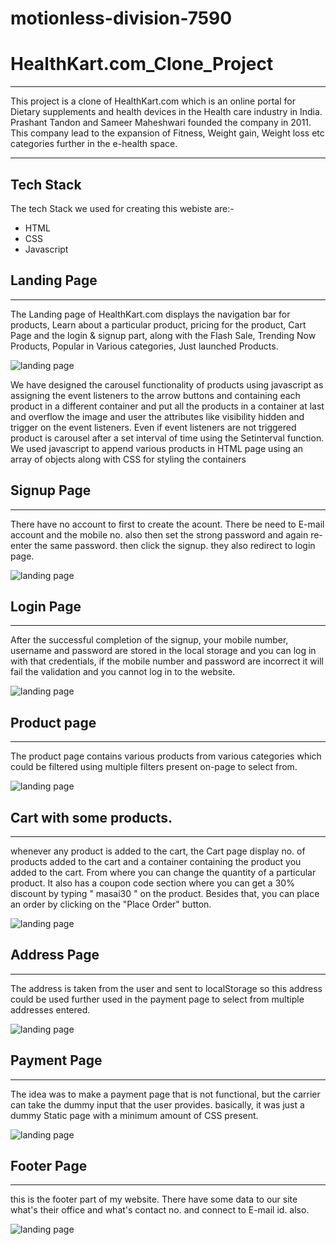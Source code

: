 # motionless-division-7590

# HealthKart.com_Clone_Project
---

 This project is a clone of HealthKart.com which is an online portal for Dietary supplements and health devices in the Health care industry in India. Prashant Tandon and Sameer Maheshwari founded the company in 2011.
 This company lead to the expansion of Fitness, Weight gain, Weight loss etc categories further in the e-health space. 


----
## Tech Stack 

The tech Stack we used for creating this webiste are:-
+ HTML
+ CSS
+ Javascript


## Landing Page
-----

The Landing page of HealthKart.com displays the navigation bar for products, Learn about a particular product, pricing for the product, Cart Page and the login & signup part, along with the Flash Sale,   Trending Now Products, Popular in Various categories, Just launched Products.


![landing page](https://github.com/Rohit2216/gas-scarecrow-3264/blob/main/images/2023-01-28%20(2).png?raw=true  "Logo Title Text 1")

We have designed the carousel functionality of products using javascript as assigning the event listeners to the arrow buttons and containing each product in a different container and put all the products in a container at last and overflow the image and user the attributes like visibility hidden and trigger on the event listeners. Even if event listeners are not triggered product is carousel after a set interval of time using the Setinterval function. 
We used javascript to append various products in HTML page using an array of objects along with CSS for styling the containers 

## Signup Page
-----

There have no account to first to create the acount. There be need to E-mail account  and the mobile no. also then set the strong password  and again re-enter the same password. then click the signup. they also redirect to  login page.

![landing page](https://github.com/Rohit2216/gas-scarecrow-3264/blob/main/images/2023-01-28%20(4).png?raw=true "Logo Title Text 1")


## Login Page
-----

After the successful completion of the signup, your mobile number, username and password are stored in the local storage and you can log in with that credentials, if the mobile number and password are incorrect it will fail the validation and you cannot log in to the website.

![landing page](https://github.com/Rohit2216/gas-scarecrow-3264/blob/main/images/2023-01-28%20(3).png?raw=true "Logo Title Text 1")



## Product page 
-----

The product page contains various products from various categories which could be filtered using multiple filters present on-page to select from.
  

![landing page](https://github.com/Rohit2216/gas-scarecrow-3264/blob/main/images/2023-01-28%20(7).png?raw=true  "Logo Title Text 1")

## Cart with some products.
------

whenever any product is added to the cart, the Cart page display no. of products added to the cart and a container containing the product you added to the cart.
 From where you can change the quantity of a particular product. It also has a  coupon code section where you can get a 30% discount by typing " masai30 " on the product.
Besides that, you can place an order by clicking on the "Place Order" button.

![landing page](https://github.com/Rohit2216/gas-scarecrow-3264/blob/main/images/2023-01-28%20(10).png?raw=true  "Logo Title Text 1")

## Address Page 
-----

The address is taken from the user and sent to localStorage so this address could be used further used in the payment page to select from multiple addresses entered.

![landing page](https://github.com/Rohit2216/gas-scarecrow-3264/blob/main/images/2023-01-28%20(5).png?raw=true  "Logo Title Text 1") 

## Payment Page 
------

The idea was to make a payment page that is not functional, but the carrier can take the dummy input that the user provides. basically, it was just a dummy Static page with a minimum amount of CSS present.

![landing page](https://github.com/Rohit2216/gas-scarecrow-3264/blob/main/images/2023-01-28%20(6).png?raw=true  "Logo Title Text 1")


## Footer Page
------

this is the footer part of my website. There have some data to  our site what's their office and what's contact no. and connect to E-mail id. also.

![landing page](https://github.com/Rohit2216/gas-scarecrow-3264/blob/main/images/2023-01-28%20(8).png?raw=true  "Logo Title Text 1")
